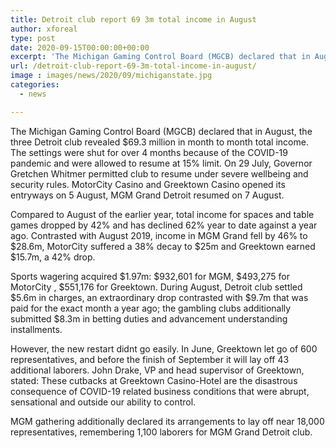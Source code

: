 ```yaml
---
title: Detroit club report 69 3m total income in August
author: xforeal 
type: post
date: 2020-09-15T00:00:00+00:00
excerpt: 'The Michigan Gaming Control Board (MGCB) declared that in August, the three Detroit club revealed $69 '
url: /detroit-club-report-69-3m-total-income-in-august/
image : images/news/2020/09/michiganstate.jpg
categories:
  - news

---
```

<span data-contrast="auto">The Michigan Gaming Control Board (MGCB) declared that in August, the three Detroit club revealed $69.3 million in month to month total income. The settings were shut for over 4 months because of the COVID-19 pandemic and were allowed to resume at 15&percnt; limit. On 29 July, Governor Gretchen Whitmer permitted club to resume under severe wellbeing and security rules. </span><span data-contrast="auto">MotorCity </span><span data-contrast="auto">Casino and Greektown Casino opened its entryways on 5 August, MGM Grand Detroit resumed on 7 August. </span><span data-ccp-props='{"134233117":true,"134233118":true,"201341983":0,"335559739":200,"335559740":240}' />

<span data-contrast="auto">Compared to August of the earlier year, total income for spaces and table games dropped by 42&percnt; and has declined 62&percnt; year to date against a year ago. Contrasted with August 2019, income in MGM Grand fell by 46&percnt; to $28.6m, </span><span data-contrast="auto">MotorCity </span><span data-contrast="auto">suffered a 38&percnt; decay to $25m and Greektown earned $15.7m, a 42&percnt; drop. </span><span data-ccp-props='{"134233117":true,"134233118":true,"201341983":0,"335559739":200,"335559740":240}' />

<span data-contrast="auto">Sports wagering acquired $1.97m: $932,601 for MGM, $493,275 for </span><span data-contrast="auto">MotorCity </span><span data-contrast="auto">, $551,176 for Greektown. During August, Detroit club settled $5.6m in charges, an extraordinary drop contrasted with $9.7m that was paid for the exact month a year ago; the gambling clubs additionally submitted $8.3m in betting duties and advancement understanding installments. </span><span data-ccp-props='{"134233117":true,"134233118":true,"201341983":0,"335559739":200,"335559740":240}' />

<span data-contrast="auto">However, the new restart </span><span data-contrast="auto">didnt </span><span data-contrast="auto">go easily. In June, Greektown let go of 600 representatives, and before the finish of September it will lay off 43 additional laborers. John Drake, VP and head supervisor of Greektown, stated: These cutbacks at Greektown Casino-Hotel are the disastrous consequence of COVID-19 related business conditions that were abrupt, sensational and outside our ability to control. </span><span data-ccp-props='{"134233117":true,"134233118":true,"201341983":0,"335559739":200,"335559740":240}' />

<span data-contrast="auto">MGM gathering additionally declared its arrangements to lay off near 18,000 representatives, remembering 1,100 laborers for MGM Grand Detroit club. </span><span data-ccp-props='{"134233117":true,"134233118":true,"201341983":0,"335559739":200,"335559740":240}' />

<p aria-level="2">
  <span data-ccp-props='{"201341983":0,"335559738":200,"335559739":0,"335559740":276}' />
</p>